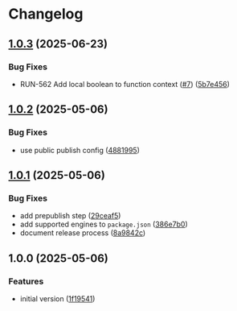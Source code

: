 # Changelog

## [1.0.3](https://github.com/sanity-io/functions-node/compare/v1.0.2...v1.0.3) (2025-06-23)


### Bug Fixes

* RUN-562 Add local boolean to function context ([#7](https://github.com/sanity-io/functions-node/issues/7)) ([5b7e456](https://github.com/sanity-io/functions-node/commit/5b7e456d61fb4c981beed3d85b74f8b2d5e91ab5))

## [1.0.2](https://github.com/sanity-io/functions-node/compare/v1.0.1...v1.0.2) (2025-05-06)


### Bug Fixes

* use public publish config ([4881995](https://github.com/sanity-io/functions-node/commit/48819951c2ac8ecec76e33f5733576f50837d50a))

## [1.0.1](https://github.com/sanity-io/functions-node/compare/v1.0.0...v1.0.1) (2025-05-06)


### Bug Fixes

* add prepublish step ([29ceaf5](https://github.com/sanity-io/functions-node/commit/29ceaf5fca7fffbcc434778d72312ef835694146))
* add supported engines to `package.json` ([386e7b0](https://github.com/sanity-io/functions-node/commit/386e7b0b64a562aaf6986d450420fa66a679c5b0))
* document release process ([8a9842c](https://github.com/sanity-io/functions-node/commit/8a9842cf6daa4cc83c89ac8c99cb8cba64c7c67f))

## 1.0.0 (2025-05-06)


### Features

* initial version ([1f19541](https://github.com/sanity-io/functions-node/commit/1f19541cc27ac5083c904a2fcbf21ea972cd0309))
